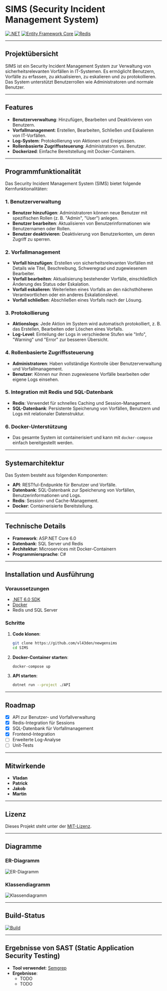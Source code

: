 # SIMS (Security Incident Management System)

[![.NET](https://img.shields.io/badge/.NET-6.0-blue)](https://dotnet.microsoft.com/) 
[![Entity Framework Core](https://img.shields.io/badge/Entity%20Framework%20Core-6.0-green)](https://docs.microsoft.com/en-us/ef/) 
[![Redis](https://img.shields.io/badge/Redis-6.0-red)](https://redis.io/) 

---

## Projektübersicht

SIMS ist ein Security Incident Management System zur Verwaltung von sicherheitsrelevanten Vorfällen in IT-Systemen. Es ermöglicht Benutzern, Vorfälle zu erfassen, zu aktualisieren, zu eskalieren und zu protokollieren. Das System unterstützt Benutzerrollen wie Administratoren und normale Benutzer.

---

## Features
- **Benutzerverwaltung**: Hinzufügen, Bearbeiten und Deaktivieren von Benutzern.
- **Vorfallmanagement**: Erstellen, Bearbeiten, Schließen und Eskalieren von IT-Vorfällen.
- **Log-System**: Protokollierung von Aktionen und Ereignissen.
- **Rollenbasierte Zugriffssteuerung**: Administratoren vs. Benutzer.
- **Dockerized**: Einfache Bereitstellung mit Docker-Containern.

---

## Programmfunktionalität

Das Security Incident Management System (SIMS) bietet folgende Kernfunktionalitäten:

### 1. **Benutzerverwaltung**
- **Benutzer hinzufügen**: Administratoren können neue Benutzer mit spezifischen Rollen (z. B. "Admin", "User") anlegen.
- **Benutzer bearbeiten**: Aktualisieren von Benutzerinformationen wie Benutzernamen oder Rollen.
- **Benutzer deaktivieren**: Deaktivierung von Benutzerkonten, um deren Zugriff zu sperren.

### 2. **Vorfallmanagement**
- **Vorfall hinzufügen**: Erstellen von sicherheitsrelevanten Vorfällen mit Details wie Titel, Beschreibung, Schweregrad und zugewiesenem Bearbeiter.
- **Vorfall bearbeiten**: Aktualisierung bestehender Vorfälle, einschließlich Änderung des Status oder Eskalation.
- **Vorfall eskalieren**: Weiterleiten eines Vorfalls an den nächsthöheren Verantwortlichen oder ein anderes Eskalationslevel.
- **Vorfall schließen**: Abschließen eines Vorfalls nach der Lösung.

### 3. **Protokollierung**
- **Aktionslogs**: Jede Aktion im System wird automatisch protokolliert, z. B. das Erstellen, Bearbeiten oder Löschen eines Vorfalls.
- **Log-Level**: Einteilung der Logs in verschiedene Stufen wie "Info", "Warning" und "Error" zur besseren Übersicht.

### 4. **Rollenbasierte Zugriffssteuerung**
- **Administratoren**: Haben vollständige Kontrolle über Benutzerverwaltung und Vorfallmanagement.
- **Benutzer**: Können nur ihnen zugewiesene Vorfälle bearbeiten oder eigene Logs einsehen.

### 5. **Integration mit Redis und SQL-Datenbank**
- **Redis**: Verwendet für schnelles Caching und Session-Management.
- **SQL-Datenbank**: Persistente Speicherung von Vorfällen, Benutzern und Logs mit relationaler Datenstruktur.

### 6. **Docker-Unterstützung**
- Das gesamte System ist containerisiert und kann mit `docker-compose` einfach bereitgestellt werden.

---

## Systemarchitektur

Das System besteht aus folgenden Komponenten:
- **API**: RESTful-Endpunkte für Benutzer und Vorfälle.
- **Datenbank**: SQL-Datenbank zur Speicherung von Vorfällen, Benutzerinformationen und Logs.
- **Redis**: Session- und Cache-Management.
- **Docker**: Containerisierte Bereitstellung.

---

## Technische Details

- **Framework**: ASP.NET Core 6.0
- **Datenbank**: SQL Server und Redis
- **Architektur**: Microservices mit Docker-Containern
- **Programmiersprache**: C#

---

## Installation und Ausführung

### Voraussetzungen
- [.NET 6.0 SDK](https://dotnet.microsoft.com/download/dotnet/6.0)
- [Docker](https://www.docker.com/)
- Redis und SQL Server

### Schritte
1. **Code klonen**:
   ```bash
   git clone https://github.com/vl43den/newgensims
   cd SIMS
   ```
2. **Docker-Container starten**:
   ```bash
   docker-compose up
   ```
3. **API starten**:
   ```bash
   dotnet run --project ./API
   ```

---

## Roadmap

- [x] API zur Benutzer- und Vorfallverwaltung
- [x] Redis-Integration für Sessions
- [x] SQL-Datenbank für Vorfallmanagement
- [X] Frontend-Integration
- [ ] Erweiterte Log-Analyse
- [ ] Unit-Tests

---

## Mitwirkende
- **Vladan**
- **Patrick**
- **Jakob**
- **Martin**

---

## Lizenz

Dieses Projekt steht unter der [MIT-Lizenz](LICENSE).

---

## Diagramme

### ER-Diagramm
![ER-Diagramm](https://via.placeholder.com/400?text=ER-Diagram)

### Klassendiagramm
![Klassendiagramm](https://via.placeholder.com/400?text=Klassendiagramm)

---

## Build-Status

[![Build](https://img.shields.io/badge/build-passing-brightgreen)](https://github.com/your-repo-link/actions)

---

## Ergebnisse von SAST (Static Application Security Testing)
- **Tool verwendet**: [Semgrep](https://semgrep.dev/)
- **Ergebnisse**:
  - TODO
  - TODO

